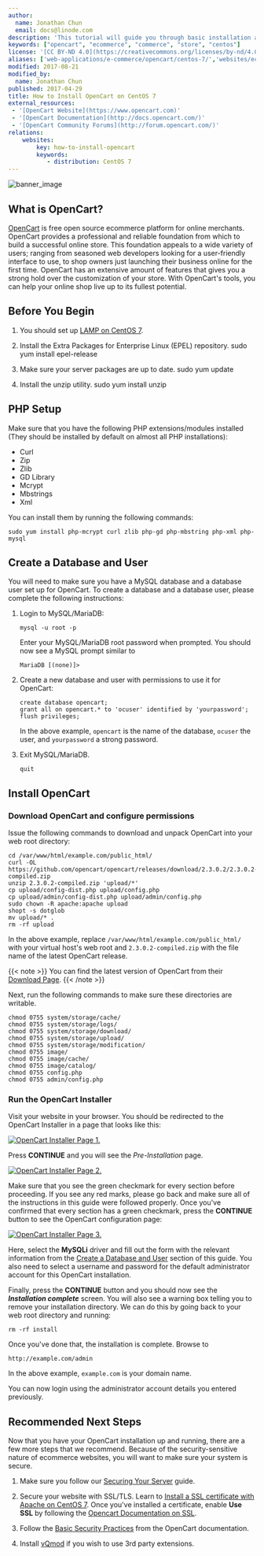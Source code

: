 ```yaml
---
author:
  name: Jonathan Chun
  email: docs@linode.com
description: 'This tutorial will guide you through basic installation and set-up of popular ecommerce platform OpenCart on CentOS 7.'
keywords: ["opencart", "ecommerce", "commerce", "store", "centos"]
license: '[CC BY-ND 4.0](https://creativecommons.org/licenses/by-nd/4.0)'
aliases: ['web-applications/e-commerce/opencart/centos-7/','websites/ecommerce/opencart-on-centos-7/']
modified: 2017-08-21
modified_by:
  name: Jonathan Chun
published: 2017-04-29
title: How to Install OpenCart on CentOS 7
external_resources:
 - '[OpenCart Website](https://www.opencart.com)'
 - '[OpenCart Documentation](http://docs.opencart.com/)'
 - '[OpenCart Community Forums](http://forum.opencart.com/)'
relations:
    websites:
        key: how-to-install-opencart
        keywords:
           - distribution: CentOS 7
---
```


![banner_image](How_to_Install_OpenCart_on_CentOS_smg.jpg)

## What is OpenCart?

[OpenCart](https://www.opencart.com/) is free open source ecommerce platform for online merchants. OpenCart provides a professional and reliable foundation from which to build a successful online store. This foundation appeals to a wide variety of users; ranging from seasoned web developers looking for a user-friendly interface to use, to shop owners just launching their business online for the first time. OpenCart has an extensive amount of features that gives you a strong hold over the customization of your store. With OpenCart's tools, you can help your online shop live up to its fullest potential.

## Before You Begin

1.  You should set up [LAMP on CentOS 7](/docs/web-servers/lamp/lamp-on-centos-7).

2.  Install the Extra Packages for Enterprise Linux (EPEL) repository.
        sudo yum install epel-release

3.  Make sure your server packages are up to date.
        sudo yum update

4.  Install the unzip utility.
        sudo yum install unzip


## PHP Setup

Make sure that you have the following PHP extensions/modules installed (They should be installed by default on almost all PHP installations):
- Curl
- Zip
- Zlib
- GD Library
- Mcrypt
- Mbstrings
- Xml

You can install them by running the following commands:

    sudo yum install php-mcrypt curl zlib php-gd php-mbstring php-xml php-mysql

## Create a Database and User

You will need to make sure you have a MySQL database and a database user set up for OpenCart. To create a database and a database user, please complete the following instructions:

1.  Login to MySQL/MariaDB:

        mysql -u root -p

    Enter your MySQL/MariaDB root password when prompted. You should now see a MySQL prompt similar to

        MariaDB [(none)]>

2.  Create a new database and user with permissions to use it for OpenCart:

        create database opencart;
        grant all on opencart.* to 'ocuser' identified by 'yourpassword';
        flush privileges;

    In the above example, `opencart` is the name of the database, `ocuser` the user, and `yourpassword` a strong password.

3.  Exit MySQL/MariaDB.

        quit

## Install OpenCart

### Download OpenCart and configure permissions

Issue the following commands to download and unpack OpenCart into your web root directory:

    cd /var/www/html/example.com/public_html/
    curl -OL https://github.com/opencart/opencart/releases/download/2.3.0.2/2.3.0.2-compiled.zip
    unzip 2.3.0.2-compiled.zip 'upload/*'
    cp upload/config-dist.php upload/config.php
    cp upload/admin/config-dist.php upload/admin/config.php
    sudo chown -R apache:apache upload
    shopt -s dotglob
    mv upload/* .
    rm -rf upload

In the above example, replace `/var/www/html/example.com/public_html/` with your virtual host's web root and `2.3.0.2-compiled.zip` with the file name of the latest OpenCart release.

{{< note >}}
You can find the latest version of OpenCart from their [Download Page](https://www.opencart.com/?route=cms/download).
{{< /note >}}

Next, run the following commands to make sure these directories are writable.

    chmod 0755 system/storage/cache/
    chmod 0755 system/storage/logs/
    chmod 0755 system/storage/download/
    chmod 0755 system/storage/upload/
    chmod 0755 system/storage/modification/
    chmod 0755 image/
    chmod 0755 image/cache/
    chmod 0755 image/catalog/
    chmod 0755 config.php
    chmod 0755 admin/config.php

### Run the OpenCart Installer

Visit your website in your browser. You should be redirected to the OpenCart Installer in a page that looks like this:

[![OpenCart Installer Page 1.](opencart-1-scaled.png)](opencart-1.png)

Press **CONTINUE** and you will see the _Pre-Installation_ page.

[![OpenCart Installer Page 2.](opencart-2-scaled.png)](opencart-2.png)

Make sure that you see the green checkmark for every section before proceeding. If you see any red marks, please go back and make sure all of the instructions in this guide were followed properly. Once you've confirmed that every section has a green checkmark, press the **CONTINUE** button to see the OpenCart configuration page:

[![OpenCart Installer Page 3.](opencart-3-scaled.png)](opencart-3.png)

Here, select the **MySQLi** driver and fill out the form with the relevant information from the [Create a Database and User](#create-a-database-and-user) section of this guide. You also need to select a username and password for the default administrator account for this OpenCart installation.

Finally, press the **CONTINUE** button and you should now see the _**Installation complete**_ screen. You will also see a warning box telling you to remove your installation directory. We can do this by going back to your web root directory and running:

    rm -rf install

Once you've done that, the installation is complete. Browse to

    http://example.com/admin

In the above example, `example.com` is your domain name.

You can now login using the administrator account details you entered previously.

## Recommended Next Steps

Now that you have your OpenCart installation up and running, there are a few more steps that we recommend. Because of the security-sensitive nature of ecommerce websites, you will want to make sure your system is secure.

1.  Make sure you follow our [Securing Your Server](/docs/security/securing-your-server) guide.

2.  Secure your website with SSL/TLS. Learn to [Install a SSL certificate with Apache on CentOS 7](/docs/security/ssl/ssl-apache2-centos). Once you've installed a certificate, enable **Use SSL** by following the [Opencart Documentation on SSL](http://docs.opencart.com/administration/ssl/).

3.  Follow the [Basic Security Practices](http://docs.opencart.com/administration/security/) from the OpenCart documentation.

4.  Install [vQmod](https://github.com/vqmod/vqmod) if you wish to use 3rd party extensions.
